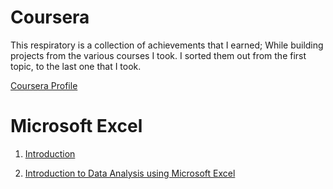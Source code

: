 # Coursera

This respiratory is a collection of achievements that I earned; While building projects 
from the various courses I took. I sorted them out from the first topic, to the last one that I took.
     
 [Coursera Profile](https://www.coursera.org/user/bddbaa1343eecdcf92f237128602c464)


# Microsoft Excel
 1. [Introduction](Acme_Company_Move.xlsx)
  
 2. [Introduction to Data Analysis using Microsoft Excel]()

